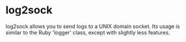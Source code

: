 # log2sock

log2sock allows you to send logs to a UNIX domain socket. Its usage is similar to the Ruby 'logger' class, except with slightly less features.
